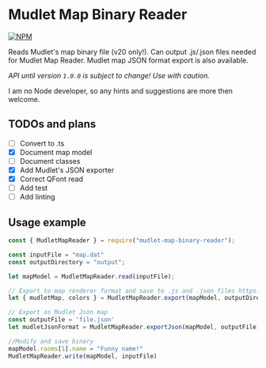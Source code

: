 # Mudlet Map Binary Reader

[![NPM](https://nodei.co/npm/mudlet-map-binary-reader.png)](https://nodei.co/npm/mudlet-map-binary-reader/)

Reads Mudlet's map binary file (v20 only!). Can output .js/.json files needed for Mudlet Map Reader.
Mudlet map JSON format export is also available.

*API until version `1.0.0` is subject to change! Use with caution.*

I am no Node developer, so any hints and suggestions are more then welcome.

## TODOs and plans

- [ ] Convert to .ts
- [X] Document map model
- [ ] Document classes
- [X] Add Mudlet's JSON exporter
- [X] Correct QFont read
- [ ] Add test
- [ ] Add linting
## Usage example

```js
const { MudletMapReader } = require("mudlet-map-binary-reader");

const inputFile = "map.dat"
const outputDirectory = "output";

let mapModel = MudletMapReader.read(inputFile);

// Export to map renderer format and save to .js and .json files https://github.com/Delwing/js-mudlet-map-renderer
let { mudletMap, colors } = MudletMapReader.export(mapModel, outputDirectory);

// Export as Mudlet Json map
const outputFile = 'file.json'
let mudletJsonFormat = MudletMapReader.exportJson(mapModel, outputFile)

//Modify and save binary
mapModel.rooms[1].name = "Funny name!"
MudletMapReader.write(mapModel, inputFile)
```